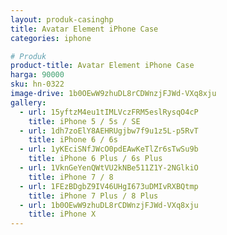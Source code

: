 ```yaml
---
layout: produk-casinghp
title: Avatar Element iPhone Case
categories: iphone

# Produk
product-title: Avatar Element iPhone Case
harga: 90000
sku: hn-0322
image-drive: 1b0OEwW9zhuDL8rCDWnzjFJWd-VXq8xju
gallery:
  - url: 15yftzM4eu1tIMLVczFRM5eslRysqO4cP
    title: iPhone 5 / 5s / SE
  - url: 1dh7zoElY8AEHRUgjbw7f9u1z5L-p5RvT
    title: iPhone 6 / 6s
  - url: 1yKEciSNfJWcO0pdEAwKeTlZr6sTwSu9b
    title: iPhone 6 Plus / 6s Plus
  - url: 1VknGeYenQWtVU2kNBe511Z1Y-2NGlkiO
    title: iPhone 7 / 8
  - url: 1FEzBDgbZ9IV46UHgI673uDMIvRXBQtmp
    title: iPhone 7 Plus / 8 Plus
  - url: 1b0OEwW9zhuDL8rCDWnzjFJWd-VXq8xju
    title: iPhone X
---
```

